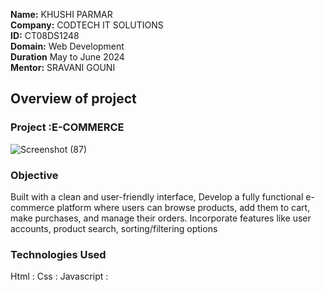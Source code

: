 **Name:** KHUSHI PARMAR       
**Company:** CODTECH IT SOLUTIONS         
**ID:** CT08DS1248        
**Domain:** Web Development         
**Duration** May to June 2024        
**Mentor:** SRAVANI GOUNI       



##  Overview of project
###  Project :E-COMMERCE
![Screenshot (87)](https://github.com/KhushiiParmar/E--COMMERCE/assets/138864321/2a22a820-b277-4716-a10e-3afda7385725)



###  Objective
Built with a clean and user-friendly interface, Develop a fully functional e-commerce platform where users can  browse products, add them to cart, make purchases, and manage  their orders. Incorporate features like user accounts, product  search, sorting/filtering options


###  Technologies Used
Html :
Css :
Javascript :
